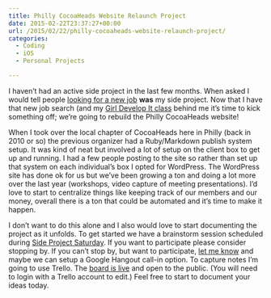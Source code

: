 ```yaml
---
title: Philly CocoaHeads Website Relaunch Project
date: 2015-02-22T23:37:27+00:00
url: /2015/02/22/philly-cocoaheads-website-relaunch-project/
categories:
  - Coding
  - iOS
  - Personal Projects

---
```

I haven&#8217;t had an active side project in the last few months. When asked I would tell people [looking for a new job][1] **was** my side project. Now that I have that new job search (and my [Girl Develop It class][2] behind me it&#8217;s time to kick something off; we&#8217;re going to rebuild the Philly CocoaHeads website!

When I took over the local chapter of CocoaHeads here in Philly (back in 2010 or so) the previous organizer had a Ruby/Markdown publish system setup. It was kind of neat but involved a lot of setup on the client box to get up and running. I had a few people posting to the site so rather than set up that system on each individual&#8217;s box I opted for WordPress. The WordPress site has done ok for us but we&#8217;ve been growing a ton and doing a lot more over the last year (workshops, video capture of meeting presentations). I&#8217;d love to start to centralize things like keeping track of our members and our money, overall there is a ton that could be automated and it&#8217;s time to make it happen.

I don&#8217;t want to do this alone and I also would love to start documenting the project as it unfolds. To get started we have a brainstorm session scheduled during [Side Project Saturday][3]. If you want to participate please consider stopping by. If you can&#8217;t stop by, but want to participate, [let me know][4] and maybe we can setup a Google Hangout call-in option. To capture notes I&#8217;m going to use Trello. The [board is live][5] and open to the public. (You will need to login with a Trello account to edit.) Feel free to start to document your ideas today.

 [1]: http://mikezornek.com/2015/01/19/my-new-job-with-the-big-nerd-ranch/
 [2]: http://mikezornek.com/2014/12/31/girl-develop-it-introduction-to-ios-development/
 [3]: http://www.meetup.com/PhillyCocoaHeads/events/219346913/
 [4]: mailto:zorn@phillycocoa.org
 [5]: https://trello.com/b/zCQkG0Lg/website-relaunch-brainstorm